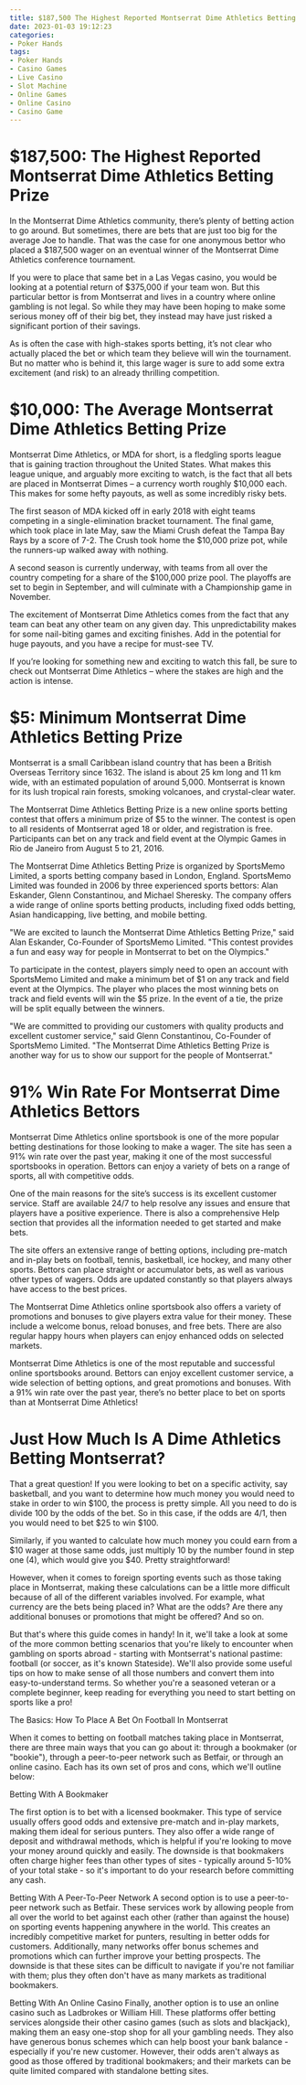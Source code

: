 ```yaml
---
title: $187,500 The Highest Reported Montserrat Dime Athletics Betting Prize
date: 2023-01-03 19:12:23
categories:
- Poker Hands
tags:
- Poker Hands
- Casino Games
- Live Casino
- Slot Machine
- Online Games
- Online Casino
- Casino Game
---
```



#  $187,500: The Highest Reported Montserrat Dime Athletics Betting Prize

In the Montserrat Dime Athletics community, there’s plenty of betting action to go around. But sometimes, there are bets that are just too big for the average Joe to handle. That was the case for one anonymous bettor who placed a $187,500 wager on an eventual winner of the Montserrat Dime Athletics conference tournament.

If you were to place that same bet in a Las Vegas casino, you would be looking at a potential return of $375,000 if your team won. But this particular bettor is from Montserrat and lives in a country where online gambling is not legal. So while they may have been hoping to make some serious money off of their big bet, they instead may have just risked a significant portion of their savings.

As is often the case with high-stakes sports betting, it’s not clear who actually placed the bet or which team they believe will win the tournament. But no matter who is behind it, this large wager is sure to add some extra excitement (and risk) to an already thrilling competition.

#  $10,000: The Average Montserrat Dime Athletics Betting Prize

Montserrat Dime Athletics, or MDA for short, is a fledgling sports league that is gaining traction throughout the United States. What makes this league unique, and arguably more exciting to watch, is the fact that all bets are placed in Montserrat Dimes – a currency worth roughly $10,000 each. This makes for some hefty payouts, as well as some incredibly risky bets.

The first season of MDA kicked off in early 2018 with eight teams competing in a single-elimination bracket tournament. The final game, which took place in late May, saw the Miami Crush defeat the Tampa Bay Rays by a score of 7-2. The Crush took home the $10,000 prize pot, while the runners-up walked away with nothing.

A second season is currently underway, with teams from all over the country competing for a share of the $100,000 prize pool. The playoffs are set to begin in September, and will culminate with a Championship game in November.

The excitement of Montserrat Dime Athletics comes from the fact that any team can beat any other team on any given day. This unpredictability makes for some nail-biting games and exciting finishes. Add in the potential for huge payouts, and you have a recipe for must-see TV.

If you’re looking for something new and exciting to watch this fall, be sure to check out Montserrat Dime Athletics – where the stakes are high and the action is intense.

#  $5: Minimum Montserrat Dime Athletics Betting Prize

Montserrat is a small Caribbean island country that has been a British Overseas Territory since 1632. The island is about 25 km long and 11 km wide, with an estimated population of around 5,000. Montserrat is known for its lush tropical rain forests, smoking volcanoes, and crystal-clear water.

The Montserrat Dime Athletics Betting Prize is a new online sports betting contest that offers a minimum prize of $5 to the winner. The contest is open to all residents of Montserrat aged 18 or older, and registration is free. Participants can bet on any track and field event at the Olympic Games in Rio de Janeiro from August 5 to 21, 2016.

The Montserrat Dime Athletics Betting Prize is organized by SportsMemo Limited, a sports betting company based in London, England. SportsMemo Limited was founded in 2006 by three experienced sports bettors: Alan Eskander, Glenn Constantinou, and Michael Sheresky. The company offers a wide range of online sports betting products, including fixed odds betting, Asian handicapping, live betting, and mobile betting.

"We are excited to launch the Montserrat Dime Athletics Betting Prize," said Alan Eskander, Co-Founder of SportsMemo Limited. "This contest provides a fun and easy way for people in Montserrat to bet on the Olympics."

To participate in the contest, players simply need to open an account with SportsMemo Limited and make a minimum bet of $1 on any track and field event at the Olympics. The player who places the most winning bets on track and field events will win the $5 prize. In the event of a tie, the prize will be split equally between the winners.

"We are committed to providing our customers with quality products and excellent customer service," said Glenn Constantinou, Co-Founder of SportsMemo Limited. "The Montserrat Dime Athletics Betting Prize is another way for us to show our support for the people of Montserrat."

#  91% Win Rate For Montserrat Dime Athletics Bettors

Montserrat Dime Athletics online sportsbook is one of the more popular betting destinations for those looking to make a wager. The site has seen a 91% win rate over the past year, making it one of the most successful sportsbooks in operation. Bettors can enjoy a variety of bets on a range of sports, all with competitive odds.

One of the main reasons for the site’s success is its excellent customer service. Staff are available 24/7 to help resolve any issues and ensure that players have a positive experience. There is also a comprehensive Help section that provides all the information needed to get started and make bets.

The site offers an extensive range of betting options, including pre-match and in-play bets on football, tennis, basketball, ice hockey, and many other sports. Bettors can place straight or accumulator bets, as well as various other types of wagers. Odds are updated constantly so that players always have access to the best prices.

The Montserrat Dime Athletics online sportsbook also offers a variety of promotions and bonuses to give players extra value for their money. These include a welcome bonus, reload bonuses, and free bets. There are also regular happy hours when players can enjoy enhanced odds on selected markets.

Montserrat Dime Athletics is one of the most reputable and successful online sportsbooks around. Bettors can enjoy excellent customer service, a wide selection of betting options, and great promotions and bonuses. With a 91% win rate over the past year, there’s no better place to bet on sports than at Montserrat Dime Athletics!

#  Just How Much Is A Dime Athletics Betting Montserrat?

That a great question! If you were looking to bet on a specific activity, say basketball, and you want to determine how much money you would need to stake in order to win $100, the process is pretty simple. All you need to do is divide 100 by the odds of the bet. So in this case, if the odds are 4/1, then you would need to bet $25 to win $100.

Similarly, if you wanted to calculate how much money you could earn from a $10 wager at those same odds, just multiply 10 by the number found in step one (4), which would give you $40. Pretty straightforward!

However, when it comes to foreign sporting events such as those taking place in Montserrat, making these calculations can be a little more difficult because of all of the different variables involved. For example, what currency are the bets being placed in? What are the odds? Are there any additional bonuses or promotions that might be offered? And so on.

But that's where this guide comes in handy! In it, we'll take a look at some of the more common betting scenarios that you're likely to encounter when gambling on sports abroad - starting with Montserrat's national pastime: football (or soccer, as it's known Stateside). We'll also provide some useful tips on how to make sense of all those numbers and convert them into easy-to-understand terms. So whether you're a seasoned veteran or a complete beginner, keep reading for everything you need to start betting on sports like a pro!

The Basics: How To Place A Bet On Football In Montserrat

When it comes to betting on football matches taking place in Montserrat, there are three main ways that you can go about it: through a bookmaker (or "bookie"), through a peer-to-peer network such as Betfair, or through an online casino. Each has its own set of pros and cons, which we'll outline below:

Betting With A Bookmaker

The first option is to bet with a licensed bookmaker. This type of service usually offers good odds and extensive pre-match and in-play markets, making them ideal for serious punters. They also offer a wide range of deposit and withdrawal methods, which is helpful if you're looking to move your money around quickly and easily. The downside is that bookmakers often charge higher fees than other types of sites - typically around 5-10% of your total stake - so it's important to do your research before committing any cash.

Betting With A Peer-To-Peer Network
A second option is to use a peer-to-peer network such as Betfair. These services work by allowing people from all over the world to bet against each other (rather than against the house) on sporting events happening anywhere in the world. This creates an incredibly competitive market for punters, resulting in better odds for customers. Additionally, many networks offer bonus schemes and promotions which can further improve your betting prospects. The downside is that these sites can be difficult to navigate if you're not familiar with them; plus they often don't have as many markets as traditional bookmakers.

Betting With An Online Casino
Finally, another option is to use an online casino such as Ladbrokes or William Hill. These platforms offer betting services alongside their other casino games (such as slots and blackjack), making them an easy one-stop shop for all your gambling needs. They also have generous bonus schemes which can help boost your bank balance - especially if you're new customer. However, their odds aren't always as good as those offered by traditional bookmakers; and their markets can be quite limited compared with standalone betting sites.